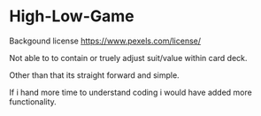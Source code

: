 # High-Low-Game

Backgound license
https://www.pexels.com/license/

Not able to to contain or truely adjust suit/value within card deck.

Other than that its straight forward and simple.

If i hand more time to understand coding i would have added more functionality.